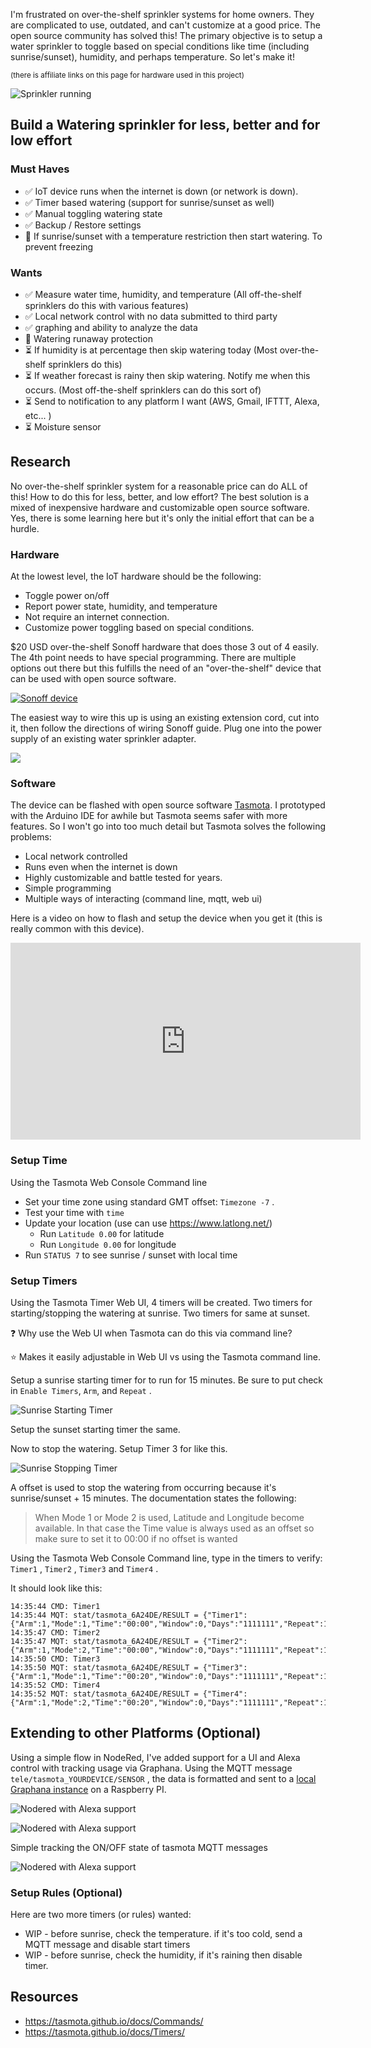 I'm frustrated on over-the-shelf sprinkler systems for home owners. They are complicated to use, outdated, and can't customize at a good price. The open source community has solved this!  The primary objective is to setup a water sprinkler to toggle based on special conditions like time (including sunrise/sunset), humidity, and perhaps temperature. So let's make it!

<small>(there is affiliate links on this page for hardware used in this project)</small>

![Sprinkler running](images/sprinklerRunning.jpg)

## Build a Watering sprinkler for less, better and for low effort

### Must Haves

* ✅ IoT device runs when the internet is down (or network is down).
* ✅ Timer based watering (support for sunrise/sunset as well)
* ✅ Manual toggling watering state
* ✅ Backup / Restore settings
* 🚧 If sunrise/sunset with a temperature restriction then start watering. To prevent freezing

### Wants

* ✅ Measure water time, humidity, and temperature (All off-the-shelf sprinklers do this with various features)
* ✅ Local network control with no data submitted to third party
* ✅ graphing and ability to analyze the data
* 🚧 Watering runaway protection
* ⏳ If humidity is at percentage then skip watering today (Most over-the-shelf sprinklers do this)
* ⏳ If weather forecast is rainy then skip watering. Notify me when this occurs. (Most off-the-shelf sprinklers can do this sort of)
* ⏳ Send to notification to any platform I want (AWS, Gmail, IFTTT, Alexa, etc... )
* ⏳ Moisture sensor

## Research

No over-the-shelf sprinkler system for a reasonable price can do ALL of this! How to do this for less, better, and low effort? The best solution is a mixed of inexpensive hardware and customizable open source software. Yes, there is some learning here but it's only the initial effort that can be a hurdle.

### Hardware

At the lowest level, the IoT hardware should be the following:

* Toggle power on/off
* Report power state, humidity, and temperature
* Not require an internet connection.
* Customize power toggling based on special conditions. 

\$20 USD over-the-shelf Sonoff hardware that does those 3 out of 4 easily. The 4th point needs to have special programming.  There are multiple options out there but this fulfills the need of an "over-the-shelf" device that can be used with open source software.

[![Sonoff device](images/sonoff_temp.jpg)](https://amzn.to/3jKFeT8) 

The easiest way to wire this up is using an existing extension cord, cut into it, then follow the directions of wiring Sonoff guide.  Plug one into the power supply of an existing water sprinkler adapter.

<a href="https://www.amazon.com/Reliapro-ADU240100D5531-Adapter-Transformer-Straight/dp/B00B8866E2/ref=as_li_ss_il?crid=1ZIS37DPUSEP9&dchild=1&keywords=sprinkler+transformer+24v&qid=1604364226&sprefix=sprinkler+tran,aps,294&sr=8-4&linkCode=li2&tag=dctm-20&linkId=c84c864b9723984df298c2d892724ab9&language=en_US" target="_blank"><img border="0" src="//ws-na.amazon-adsystem.com/widgets/q?_encoding=UTF8&ASIN=B00B8866E2&Format=_SL160_&ID=AsinImage&MarketPlace=US&ServiceVersion=20070822&WS=1&tag=dctm-20&language=en_US" ></a><img src="https://ir-na.amazon-adsystem.com/e/ir?t=dctm-20&language=en_US&l=li2&o=1&a=B00B8866E2" width="1" height="1" border="0" alt="" style="border:none !important; margin:0px !important;" />

### Software

 The device can be flashed with open source software [Tasmota](https://tasmota.github.io/docs/).  I prototyped with the Arduino IDE for awhile but Tasmota seems safer with more features. So I won't go into too much detail but Tasmota  solves the following problems:

* Local network controlled
* Runs even when the internet is down
* Highly customizable and battle tested for years. 
* Simple programming
* Multiple ways of interacting (command line, mqtt, web ui)

Here is a video on how to flash and setup the device when you get it (this is really common with this device). 

<iframe width="560" height="315" src="https://www.youtube.com/embed/LwZltnda4v8" frameborder="0" allow="accelerometer; autoplay; encrypted-media; gyroscope; picture-in-picture" allowfullscreen></iframe>

### Setup Time

Using the Tasmota Web Console Command line

* Set your time zone using standard GMT offset: `Timezone -7` .
* Test your time with `time` 
* Update your location (use can use https://www.latlong.net/)
    - Run `Latitude 0.00` for latitude
    - Run `Longitude 0.00` for longitude
* Run `STATUS 7` to see sunrise / sunset with local time

### Setup Timers

Using the Tasmota Timer Web UI, 4 timers will be created. Two timers for starting/stopping the watering at sunrise. Two timers for same at sunset. 

❓ Why use the Web UI when Tasmota can do this via command line? 

⭐ Makes it easily adjustable in Web UI vs using the Tasmota command line. 

Setup a sunrise starting timer for to run for 15 minutes. Be sure to put check in `Enable Timers`, `Arm`, and `Repeat` . 

![Sunrise Starting Timer](images/sprinklerTimer1.png)

Setup the sunset starting timer the same. 

Now to stop the watering. Setup Timer 3 for like this. 

![Sunrise Stopping Timer](images/sprinklerTimer3.png)

A offset is used to stop the watering from occurring because it's sunrise/sunset + 15 minutes. The documentation states the following:

> When Mode 1 or Mode 2 is used, Latitude and Longitude become available. In that case the Time value is always used as an offset so make sure to set it to 00:00 if no offset is wanted

Using the Tasmota Web Console Command line, type in the timers to verify:
`Timer1` , `Timer2` , `Timer3` and `Timer4` . 

It should look like this:

``` 
14:35:44 CMD: Timer1
14:35:44 MQT: stat/tasmota_6A24DE/RESULT = {"Timer1":{"Arm":1,"Mode":1,"Time":"00:00","Window":0,"Days":"1111111","Repeat":1,"Output":1,"Action":1}}
14:35:47 CMD: Timer2
14:35:47 MQT: stat/tasmota_6A24DE/RESULT = {"Timer2":{"Arm":1,"Mode":2,"Time":"00:00","Window":0,"Days":"1111111","Repeat":1,"Output":1,"Action":1}}
14:35:50 CMD: Timer3
14:35:50 MQT: stat/tasmota_6A24DE/RESULT = {"Timer3":{"Arm":1,"Mode":1,"Time":"00:20","Window":0,"Days":"1111111","Repeat":1,"Output":1,"Action":0}}
14:35:52 CMD: Timer4
14:35:52 MQT: stat/tasmota_6A24DE/RESULT = {"Timer4":{"Arm":1,"Mode":2,"Time":"00:20","Window":0,"Days":"1111111","Repeat":1,"Output":1,"Action":0}}
```

## Extending to other Platforms (Optional)

Using a simple flow in NodeRed, I've added support for a UI and Alexa control with tracking usage via Graphana. Using the MQTT message `tele/tasmota_YOURDEVICE/SENSOR` , the data is formatted and sent to a [local Graphana instance](https://grafana.com/tutorials/install-grafana-on-raspberry-pi/#3) on a Raspberry PI. 

![Nodered with Alexa support](images/sprinklerNodeRedWithAlexa.png)

![Nodered with Alexa support](images/sprinklerNodeRedUI.png)

Simple tracking the ON/OFF state of tasmota MQTT messages

![Nodered with Alexa support](images/sprinklerGraphana.png)

### Setup Rules (Optional)

Here are two more timers (or rules) wanted:

* WIP - before sunrise, check the temperature. if it's too cold, send a MQTT message and disable start timers
* WIP - before sunrise, check the humidity, if it's raining then disable timer.

<!-- ## UPDATE 

I took on the challenge of creating PCB with a Esp8266 microcontroller, screen, and a BME280 (temperature, humidity, and pressure). -->



## Resources

* https://tasmota.github.io/docs/Commands/
* https://tasmota.github.io/docs/Timers/
